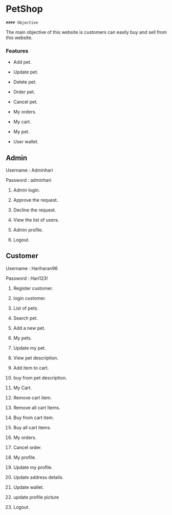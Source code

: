 # PetShop


	#### Objective
  The main objective of this website is customers can easily buy and sell from this website.
  
  ### Features
  
  *  Add pet.
  
  *  Update pet.
  
  *  Delete pet.
  
  *  Order pet.
  
  *  Cancel pet.
  
  *  My orders.
  
  *  My cart.
  
  *  My pet.
  
  *  User wallet.
  
	
  ## Admin
  
  Username : Adminhari
  
  Password : adminhari
  
  1. Admin login.
  
  2. Approve the request.
  
  3. Decline the request.
  
  4. View the list of users.
  
  5. Admin profile.
  
  6. Logout.
   
  
  ## Customer
  
  Username : Hariharan96
  
  Password : Hari123!
  
  1. Register customer.
  
  2. login customer.
  
  3. List of pets.
  
  4. Search pet.
  
  5. Add a new pet.
  
  6. My pets.
  
  7. Update my pet.
  
  8. View pet description.
  
  9. Add item to cart.
  
  10. buy from pet description.
  
  11. My Cart.
  
  12. Remove cart item.
  
  13. Remove all cart Items.
  
  14. Buy from cart item.
  
  15. Buy all cart items.
  
  16. My orders.
  
  17. Cancel order.
  
  18. My profile.
  
  19. Update my profile.
  
  20. Update address details.
  
  21. Update wallet.

  22. update profile picture
  
  23. Logout.
